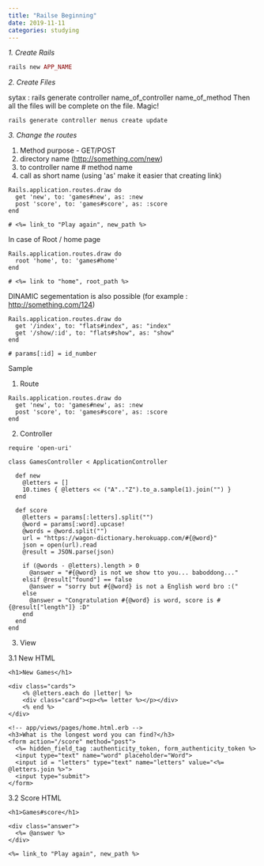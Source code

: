 ```yaml
---
title: "Railse Beginning"
date: 2019-11-11
categories: studying
---
```


*1. Create Rails*

```ruby
rails new APP_NAME
```


*2. Create Files*

sytax : rails generate controller name_of_controller name_of_method
Then all the files will be complete on the file. Magic!

```rails generate controller menus create update```

*3. Change the routes*

1) Method purpose - GET/POST 
2) directory name (http://something.com/new) 
3) to controller name # method name 
4) call as short name (using 'as' make it easier that creating link)

```
Rails.application.routes.draw do
  get 'new', to: 'games#new', as: :new
  post 'score', to: 'games#score', as: :score
end

# <%= link_to "Play again", new_path %>
```


In case of Root / home page
```
Rails.application.routes.draw do
  root 'home', to: 'games#home'
end

# <%= link to "home", root_path %>

```

DINAMIC segementation is also possible
(for example : http://something.com/124) 

```
Rails.application.routes.draw do
  get '/index', to: "flats#index", as: "index"
  get '/show/:id', to: "flats#show", as: "show"
end

# params[:id] = id_number

```


Sample

1) Route
```
Rails.application.routes.draw do
  get 'new', to: 'games#new', as: :new
  post 'score', to: 'games#score', as: :score
end
```

2) Controller
```
require 'open-uri'

class GamesController < ApplicationController

  def new
    @letters = []
    10.times { @letters << ("A".."Z").to_a.sample(1).join("") }
  end

  def score
    @letters = params[:letters].split("")
    @word = params[:word].upcase!
    @words = @word.split("")
    url = "https://wagon-dictionary.herokuapp.com/#{@word}"
    json = open(url).read
    @result = JSON.parse(json)

    if (@words - @letters).length > 0
      @answer = "#{@word} is not we show tto you... baboddong..."
    elsif @result["found"] == false
      @answer = "sorry but #{@word} is not a English word bro :("
    else
      @answer = "Congratulation #{@word} is word, score is #{@result["length"]} :D"
    end
  end
end
```


3) View

3.1 New HTML
```
<h1>New Games</h1>

<div class="cards">
    <% @letters.each do |letter| %>
    <div class="card"><p><%= letter %></p></div>
    <% end %>
</div>

<!-- app/views/pages/home.html.erb -->
<h3>What is the longest word you can find?</h3>
<form action="/score" method="post">
  <%= hidden_field_tag :authenticity_token, form_authenticity_token %>
  <input type="text" name="word" placeholder="Word">
  <input id = "letters" type="text" name="letters" value="<%= @letters.join %>">
  <input type="submit">
</form>
```

3.2 Score HTML
```
<h1>Games#score</h1>

<div class="answer">
  <%= @answer %>
</div>

<%= link_to "Play again", new_path %>
```
